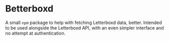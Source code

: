 # Betterboxd

A small `npm` package to help with fetching Letterboxd data, better. Intended to be used alongside the Letterboxd API, with an even simpler interface and no attempt at authentication.
